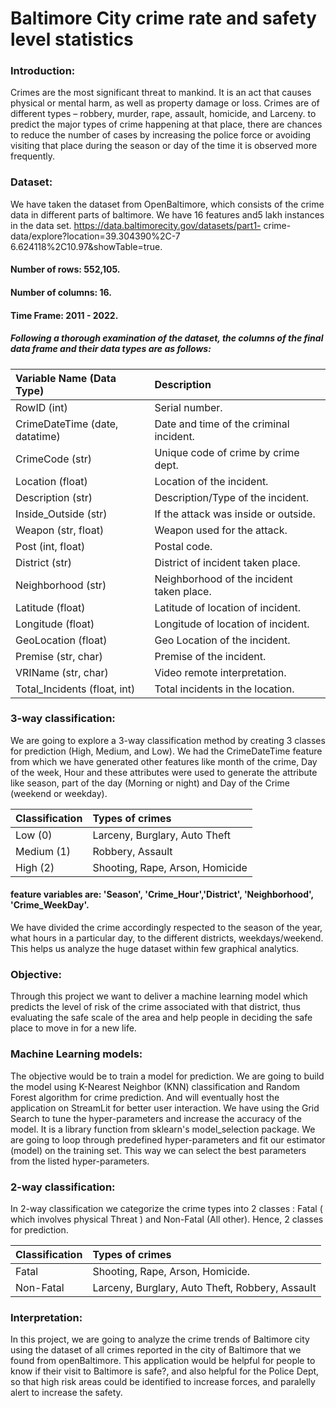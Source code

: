 # Baltimore City crime rate and safety level statistics

### Introduction: 
Crimes are the most significant threat to mankind. It is an act that causes physical or mental harm, as well as property damage or loss. Crimes are of different types – robbery, murder, rape, assault, homicide, and Larceny. to predict the major types of crime happening at that place, there are chances to reduce the number of cases by increasing the police force or avoiding visiting that place during the season or day of the time it is observed more frequently.

### Dataset: 
We have taken the dataset from OpenBaltimore, which consists of the crime data in different parts of baltimore. We have 16 features and5 lakh instances in the data set.
https://data.baltimorecity.gov/datasets/part1- crime-data/explore?location=39.304390%2C-7 6.624118%2C10.97&showTable=true. 

#### Number of rows: 552,105. 

#### Number of columns: 16.

#### Time Frame: 2011 - 2022.

##### Following a thorough examination of the dataset, the columns of the final data frame and their data types are as follows:

| Variable Name (Data Type)          | Description                               |
| :-----------------------------------| :------------------------------------------- | 
| RowID (int)                        | Serial number.                            |
| CrimeDateTime (date, datatime)     | Date and time of the criminal incident.   |
| CrimeCode (str)                    | Unique code of crime by crime dept.       |
| Location (float)                   | Location of the incident.                 |
| Description (str)                  | Description/Type of the incident.         | 
| Inside_Outside (str)               | If the attack was inside or outside.      |
| Weapon (str, float)                | Weapon used for the attack.               |
| Post (int, float)                  | Postal code.                              |
| District (str)                     | District of incident taken place.         |
| Neighborhood (str)                 | Neighborhood of the incident taken place. | 
| Latitude (float)                   | Latitude of location of incident.         |
| Longitude (float)                  | Longitude of location of incident.        |
| GeoLocation (float)                | Geo Location of the incident.             |
| Premise (str, char)                | Premise of the incident.                  |
| VRIName (str, char)                | Video remote interpretation.              |
| Total_Incidents (float, int)       | Total incidents in the location.          |

### 3-way classification: 
We are going to explore a 3-way classification method by creating 3 classes for prediction (High, Medium, and Low). We had the CrimeDateTime feature from which we have generated other features like month of the crime, Day of the week, Hour and these attributes were used to generate the attribute like season, part of the day (Morning or night) and Day of the Crime (weekend or weekday).

| Classification  | Types of crimes                 |
| :----------------| :--------------------------------- |
| Low (0)         | Larceny, Burglary, Auto Theft   |
| Medium (1)      | Robbery, Assault                |
| High (2)        | Shooting, Rape, Arson, Homicide |

#### feature variables are:  'Season', 'Crime_Hour','District', 'Neighborhood', 'Crime_WeekDay'. 
We have divided the crime accordingly respected to the season of the year, what hours in a particular day, to the different districts, weekdays/weekend. This helps us analyze the huge dataset within few graphical analytics. 

### Objective: 
Through this project we want to deliver a machine learning model which predicts the level of risk of the crime associated with that district, thus evaluating the safe scale of the area and help people in deciding the safe place to move in for a new life.

### Machine Learning models: 
The objective would be to train a model for prediction. We are going to build the model using K-Nearest Neighbor (KNN) classification and Random Forest algorithm for crime prediction. And will eventually host the application on StreamLit for better user interaction.
We have using the Grid Search to tune the hyper-parameters and increase the accuracy of the model. It is a library function from sklearn's model_selection package. We are going to loop through predefined hyper-parameters and fit our estimator (model) on the training set. This way we can select the best parameters from the listed hyper-parameters.

### 2-way classification: 
In 2-way classification we categorize the crime types into 2 classes : Fatal ( which involves physical Threat ) and Non-Fatal (All other). Hence, 2 classes for prediction.

| Classification     | Types of crimes                                  |
| :---------------------| :------------------------------------------------ |
| Fatal              | Shooting, Rape, Arson, Homicide.                 |
| Non-Fatal          | Larceny, Burglary, Auto Theft, Robbery, Assault  |

### Interpretation: 
In this project, we are going to analyze the crime trends of Baltimore city using the dataset of all crimes reported in the city of Baltimore that we found from openBaltimore. This application would be helpful for people to know if their visit to Baltimore is safe?, and also helpful for the Police Dept, so that high risk areas could be identified to increase forces, and paralelly alert to increase the safety.

